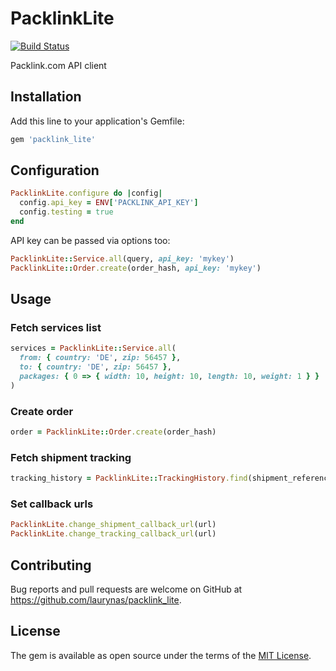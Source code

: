 # PacklinkLite

[![Build Status](https://travis-ci.org/laurynas/packlink_lite.svg?branch=master)](https://travis-ci.org/laurynas/packlink_lite)

Packlink.com API client

## Installation

Add this line to your application's Gemfile:

```ruby
gem 'packlink_lite'
```

## Configuration

```ruby
PacklinkLite.configure do |config|
  config.api_key = ENV['PACKLINK_API_KEY']
  config.testing = true
end
```

API key can be passed via options too:

```ruby
PacklinkLite::Service.all(query, api_key: 'mykey')
PacklinkLite::Order.create(order_hash, api_key: 'mykey')

```

## Usage

### Fetch services list

```ruby
services = PacklinkLite::Service.all(
  from: { country: 'DE', zip: 56457 },
  to: { country: 'DE', zip: 56457 },
  packages: { 0 => { width: 10, height: 10, length: 10, weight: 1 } }
)
```

### Create order

```ruby
order = PacklinkLite::Order.create(order_hash)
```

### Fetch shipment tracking

```ruby
tracking_history = PacklinkLite::TrackingHistory.find(shipment_reference)
```

### Set callback urls

```ruby
PacklinkLite.change_shipment_callback_url(url)
PacklinkLite.change_tracking_callback_url(url)
```

## Contributing

Bug reports and pull requests are welcome on GitHub at https://github.com/laurynas/packlink_lite.


## License

The gem is available as open source under the terms of the [MIT License](http://opensource.org/licenses/MIT).

